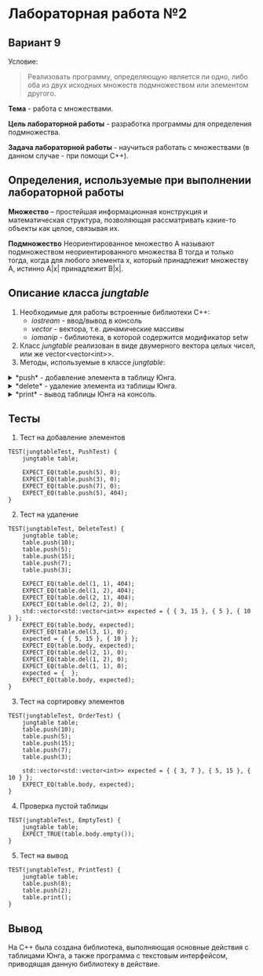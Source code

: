 # Лабораторная работа №2

## Вариант 9

Условие:
> Реализовать программу, определяющую является ли одно, либо оба из двух исходных
множеств подмножеством или элементом другого.

**Тема** - работа с множествами.

**Цель лабораторной работы** - разработка программы для определения подмножества.

**Задача лабораторной работы** - научиться работать с множествами (в данном случае - при помощи C++).

## Определения, используемые при выполнении лабораторной работы

**Множество** – простейшая информационная конструкция и математическая структура,
позволяющая рассматривать какие-то объекты как целое, связывая их.

**Подмножество** Неориентированное множество A называют подмножеством неориентированного множества B тогда и только тогда, когда для любого элемента х, который принадлежит множеству A, истинно A|x| принадлежит B|x|.

## Описание класса *jungtable*

1. Необходимые для работы встроенные библиотеки C++:
	- *iostream* - ввод/вывод в консоль
	- *vector* - вектора, т.е. динамические массивы
	- *iomanip* - библиотека, в которой содержится модификатор setw
2. Класс *jungtable* реализован в виде двумерного вектора целых чисел, или же vector\<vector\<int\>\>.
3. Методы, используемые в классе *jungtable*:
<details>
<summary> *push* - добавление элемента в таблицу Юнга.</summary>
	Если элемент больше последнего элемента строки, он добавляется в конец. В ином случае ближайший больший элемент. Замещенный элемент добавляется в следующую строку по этому же правилу.
</details>
<details>
<summary> *delete* - удаление элемента из таблицы Юнга. </summary>
	Элементы могут удалятся только с крайних правых позиций. Элемент с позиции, которая должна быть освобождена, замещает в строке выше ближайший меньший элемент. Замещенный элемент добавляется в следующую строку по этому же правилу. Элемент с первой строки удаляется.
</details>
<details>
<summary> *print* - вывод таблицы Юнга на консоль. </summary>
	Выводит на консоль таблицу в виде матрицы с неувеличивающимся количеством строк.
</details>
		
## Тесты

1. Тест на добавление элементов
```
TEST(jungtableTest, PushTest) {
    jungtable table;

    EXPECT_EQ(table.push(5), 0);  
    EXPECT_EQ(table.push(3), 0);  
    EXPECT_EQ(table.push(7), 0);  
    EXPECT_EQ(table.push(5), 404); 
}
```
2. Тест на удаление
```
TEST(jungtableTest, DeleteTest) {
    jungtable table;
    table.push(10);
    table.push(5);
    table.push(15);
    table.push(7);
    table.push(3);

    EXPECT_EQ(table.del(1, 1), 404); 
    EXPECT_EQ(table.del(1, 2), 404);
    EXPECT_EQ(table.del(2, 1), 404);
    EXPECT_EQ(table.del(2, 2), 0);
    std::vector<std::vector<int>> expected = { { 3, 15 }, { 5 }, { 10 } };
    EXPECT_EQ(table.body, expected);
    EXPECT_EQ(table.del(3, 1), 0); 
    expected = { { 5, 15 }, { 10 } };
    EXPECT_EQ(table.body, expected);
    EXPECT_EQ(table.del(2, 1), 0);
    EXPECT_EQ(table.del(1, 2), 0);
    EXPECT_EQ(table.del(1, 1), 0);
    expected = {  };
    EXPECT_EQ(table.body, expected);
}
```
3. Тест на сортировку элементов
```
TEST(jungtableTest, OrderTest) {
    jungtable table;
    table.push(10);
    table.push(5);
    table.push(15);
    table.push(7);
    table.push(3);

    std::vector<std::vector<int>> expected = { { 3, 7 }, { 5, 15 }, { 10 } };
    EXPECT_EQ(table.body, expected);
}
```
4. Проверка пустой таблицы
```
TEST(jungtableTest, EmptyTest) {
    jungtable table;
    EXPECT_TRUE(table.body.empty());  
}
```
5. Тест на вывод
```
TEST(jungtableTest, PrintTest) {
    jungtable table;
    table.push(8);
    table.push(2);
    table.print();
}
```


## Вывод

На C++ была создана библиотека, выполняющая основные действия с таблицами Юнга, а также программа с текстовым интерфейсом, приводящая данную библиотеку в действие.
